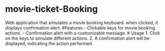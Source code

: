 # movie-ticket-Booking
Web application that simulates a movie booking keyboard.  when clicked, it displays  confirmation alert.  #Features  - Clickable keys for movie booking actions. - Confirmation alert with a customizable message. # Usage  1. Click on the keys to simulate different actions. 2. A confirmation alert will be displayed, indicating the action performed.  
